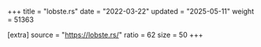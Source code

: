 +++
title = "lobste.rs"
date = "2022-03-22"
updated = "2025-05-11"
weight = 51363

[extra]
source = "https://lobste.rs/"
ratio = 62
size = 50
+++
